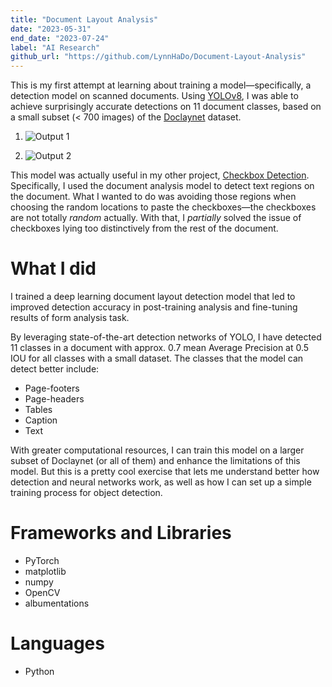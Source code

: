 ```yaml
---
title: "Document Layout Analysis"
date: "2023-05-31"
end_date: "2023-07-24"
label: "AI Research"
github_url: "https://github.com/LynnHaDo/Document-Layout-Analysis"
---
```


This is my first attempt at learning about training a model—specifically, a detection model on scanned documents. Using [YOLOv8](https://docs.ultralytics.com/models/yolov8/), I was able to achieve surprisingly accurate detections on 11 document classes, based on a small subset (< 700 images) of the [Doclaynet](https://github.com/DS4SD/DocLayNet) dataset. 

1. ![Output 1](/projects/document-layout-analysis/screenshot.png)

2. ![Output 2](/projects/document-layout-analysis/screenshot1.png)

This model was actually useful in my other project, [Checkbox Detection](/projects/checkbox-detection). Specifically, I used the document analysis model to detect text regions on the document. What I wanted to do was avoiding those regions when choosing the random locations to paste the checkboxes—the checkboxes are not totally *random* actually. With that, I *partially* solved the issue of checkboxes lying too distinctively from the rest of the document. 

# What I did

I trained a deep learning document layout detection model that led to improved detection accuracy in post-training analysis and fine-tuning results of form analysis task. 

By leveraging state-of-the-art detection networks of YOLO, I have detected 11 classes in a document with approx. 0.7 mean Average Precision at 0.5 IOU for all classes with a small dataset. The classes that the model can detect better include: 

- Page-footers
- Page-headers
- Tables
- Caption
- Text 

With greater computational resources, I can train this model on a larger subset of Doclaynet (or all of them) and enhance the limitations of this model. But this is a pretty cool exercise that lets me understand better how detection and neural networks work, as well as how I can set up a simple training process for object detection. 

# Frameworks and Libraries

- PyTorch
- matplotlib
- numpy
- OpenCV
- albumentations

# Languages

- Python